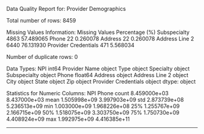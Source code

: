 Data Quality Report for: Provider Demographics

Total number of rows: 8459

Missing Values Information:
                       Missing Values  Percentage (%)
Subspecialty                    4863       57.489065
Phone                             22        0.260078
Address                           22        0.260078
Address Line 2                  6440       76.131930
Provider Credentials             471        5.568034 

Number of duplicate rows: 0

Data Types:
 NPI                       int64
Provider Name            object
Type                     object
Specialty                object
Subspecialty             object
Phone                   float64
Address                  object
Address Line 2           object
City                     object
State                    object
Zip                      object
Provider Credentials     object
dtype: object 

Statistics for Numeric Columns:
                 NPI         Phone
count  8.459000e+03  8.437000e+03
mean   1.505998e+09  3.997903e+09
std    2.873739e+08  5.236513e+09
min    1.003000e+09  1.968226e+08
25%    1.255767e+09  2.166715e+09
50%    1.518075e+09  3.303750e+09
75%    1.750730e+09  4.408924e+09
max    1.992975e+09  4.416385e+11 

-------------------------------------------
